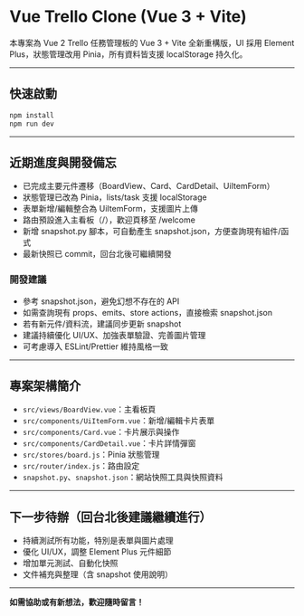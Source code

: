 # Vue Trello Clone (Vue 3 + Vite)

本專案為 Vue 2 Trello 任務管理板的 Vue 3 + Vite 全新重構版，UI 採用 Element Plus，狀態管理改用 Pinia，所有資料皆支援 localStorage 持久化。

---

## 快速啟動
```bash
npm install
npm run dev
```

---

## 近期進度與開發備忘
- 已完成主要元件遷移（BoardView、Card、CardDetail、UiItemForm）
- 狀態管理已改為 Pinia，lists/task 支援 localStorage
- 表單新增/編輯整合為 UiItemForm，支援圖片上傳
- 路由預設進入主看板（/），歡迎頁移至 /welcome
- 新增 snapshot.py 腳本，可自動產生 snapshot.json，方便查詢現有組件/函式
- 最新快照已 commit，回台北後可繼續開發

### 開發建議
- 參考 snapshot.json，避免幻想不存在的 API
- 如需查詢現有 props、emits、store actions，直接檢索 snapshot.json
- 若有新元件/資料流，建議同步更新 snapshot
- 建議持續優化 UI/UX、加強表單驗證、完善圖片管理
- 可考慮導入 ESLint/Prettier 維持風格一致

---

## 專案架構簡介
- `src/views/BoardView.vue`：主看板頁
- `src/components/UiItemForm.vue`：新增/編輯卡片表單
- `src/components/Card.vue`：卡片展示與操作
- `src/components/CardDetail.vue`：卡片詳情彈窗
- `src/stores/board.js`：Pinia 狀態管理
- `src/router/index.js`：路由設定
- `snapshot.py`、`snapshot.json`：網站快照工具與快照資料

---

## 下一步待辦（回台北後建議繼續進行）
- 持續測試所有功能，特別是表單與圖片處理
- 優化 UI/UX，調整 Element Plus 元件細節
- 增加單元測試、自動化快照
- 文件補充與整理（含 snapshot 使用說明）

---

**如需協助或有新想法，歡迎隨時留言！**
